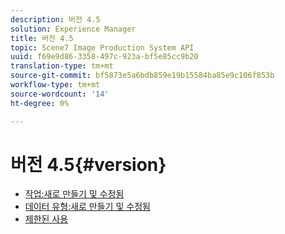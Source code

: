 ```yaml
---
description: 버전 4.5
solution: Experience Manager
title: 버전 4.5
topic: Scene7 Image Production System API
uuid: f69e9d86-3358-497c-923a-bf5e85cc9b20
translation-type: tm+mt
source-git-commit: bf5873e5a6bdb859e19b15584ba85e9c106f853b
workflow-type: tm+mt
source-wordcount: '14'
ht-degree: 0%

---
```



# 버전 4.5{#version}

* [작업:새로 만들기 및 수정됨](r-4-5-operations.md)
* [데이터 유형:새로 만들기 및 수정됨](r-4-5-types.md)
* [제한된 사용](r-restricted-use.md)
